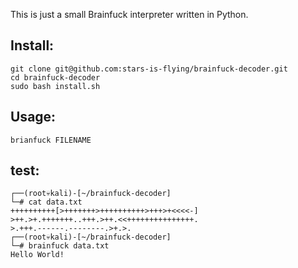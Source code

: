 This is just a small Brainfuck interpreter written in Python.


## Install:
    git clone git@github.com:stars-is-flying/brainfuck-decoder.git
    cd brainfuck-decoder
    sudo bash install.sh

## Usage:
    brianfuck FILENAME

## test:
    ┌──(root💀kali)-[~/brainfuck-decoder]
    └─# cat data.txt        
    ++++++++++[>+++++++>++++++++++>+++>+<<<<-]
    >++.>+.+++++++..+++.>++.<<+++++++++++++++.
    >.+++.------.--------.>+.>.                                                                                                                                   
    ┌──(root💀kali)-[~/brainfuck-decoder]
    └─# brainfuck data.txt 
    Hello World!